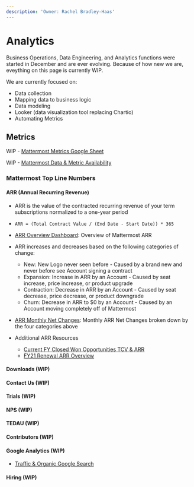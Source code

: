 ```yaml
---
description: 'Owner: Rachel Bradley-Haas'
---
```


# Analytics

Business Operations, Data Engineering, and Analytics functions were started in December and are ever evolving. Because of how new we are, eveything on this page is currently WIP.

We are currently focused on:
* Data collection
* Mapping data to business logic
* Data modeling
* Looker (data visualization tool replacing Chartio)
* Automating Metrics


## Metrics

WIP - [Mattermost Metrics Google Sheet](https://docs.google.com/spreadsheets/d/1_AuT_ZwKRK-_BEUgmDoHkuIZQEnuzyb6sNpnUQkWOOQ/edit?usp=sharing)

WIP - [Mattermost Data & Metric Availability](https://docs.google.com/spreadsheets/d/1GRB6hr_eSSVcFFAQkimZ6VE0EtobkPq6iKl027G9Mig/edit?usp=sharing)

### Mattermost Top Line Numbers
#### ARR (Annual Recurring Revenue)

* ARR is the value of the contracted recurring revenue of your term subscriptions normalized to a one-year period
* `ARR = (Total Contract Value / (End Date - Start Date)) * 365`
* [ARR Overview Dashboard](https://mattermost.looker.com/dashboards/14): Overview of Mattermost ARR

* ARR increases and decreases based on the following categories of change:
  * New: New Logo never seen before - Caused by a brand new and never before see Account signing a contract
  * Expansion: Increase in ARR by an Account - Caused by seat increase, price increase, or product upgrade
  * Contraction: Decrease in ARR by an Account - Caused by seat decrease, price decrease, or product downgrade
  * Churn: Decrease in ARR to $0 by an Account - Caused by an Account moving completely off of Mattermost
* [ARR Monthly Net Changes](https://mattermost.looker.com/looks/2?toggle=det): Monthly ARR Net Changes broken down by the four categories above

* Additional ARR Resources
  * [Current FY Closed Won Opportunities TCV & ARR](https://mattermost.looker.com/dashboards/2)
  * [FY21 Renewal ARR Overview](https://mattermost.looker.com/dashboards/9)

#### Downloads (WIP)

#### Contact Us (WIP)

#### Trials (WIP)

#### NPS (WIP)

#### TEDAU (WIP)

#### Contributors (WIP)

#### Google Analytics (WIP)

* [Traffic & Organic Google Search](https://mattermost.looker.com/dashboards/5)

#### Hiring (WIP)
